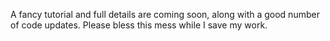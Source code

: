 A fancy tutorial and full details are coming soon, along with a good number of code updates. Please bless this mess while I save my work.
